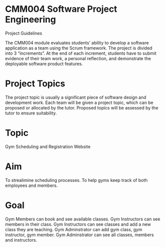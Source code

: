 # CMM004 Software Project Engineering

Project Guidelines

The CMM004 module evaluates students’ ability to develop a software application as a team
using the Scrum framework. The project is divided into 3 “increments”. At the end of each
increment, students have to submit evidence of their team work, a personal reflection, and
demonstrate the deployable software product features.

# Project Topics
The project topic is usually a significant piece of software design and development work.
Each team will be given a project topic, which can be proposed or allocated by the tutor.
Proposed topics will be assessed by the tutor to ensure suitability.

# Topic
Gym Scheduling and Registration Website

# Aim
To strealimine scheduling processes. To help gyms keep track of both employees and members.  

# Goal
Gym Members can book and see available classes.
Gym Instructors can see members in their class.
Gym Instructors can see classes and add a new class they are teaching.
Gym Adminstrator can add gym class, gym instructor, gym member.
Gym Adminstrator can see all classes, members and instructors.

